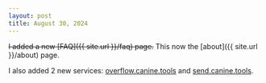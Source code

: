 ```yaml
---
layout: post
title: August 30, 2024
---
```

~~I added a new [FAQ]({{ site.url }}/faq) page.~~ This now the [about]({{ site.url }}/about) page.

I also added 2 new services: [overflow.canine.tools](https://overflow.canine.tools/) and [send.canine.tools](https://send.canine.tools/).